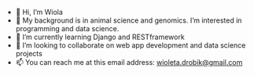- 👋 Hi, I’m Wiola
- 👀 My background is in animal science and genomics. I’m interested in programming and data science.
- 🌱 I’m currently learning Django and RESTframework
- 💞️ I’m looking to collaborate on web app development and data science projects
- 📫 You can reach me at this email address: wioleta.drobik@gmail.com

<!---
wiolad/wiolad is a ✨ special ✨ repository because its `README.md` (this file) appears on your GitHub profile.
You can click the Preview link to take a look at your changes.
--->
